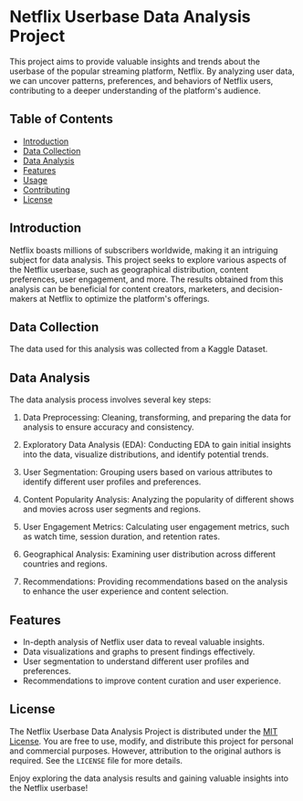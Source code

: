 # Netflix Userbase Data Analysis Project


This project aims to provide valuable insights and trends about the userbase of the popular streaming platform, Netflix. By analyzing user data, we can uncover patterns, preferences, and behaviors of Netflix users, contributing to a deeper understanding of the platform's audience.

## Table of Contents

- [Introduction](#introduction)
- [Data Collection](#data-collection)
- [Data Analysis](#data-analysis)
- [Features](#features)
- [Usage](#usage)
- [Contributing](#contributing)
- [License](#license)

## Introduction

Netflix boasts millions of subscribers worldwide, making it an intriguing subject for data analysis. This project seeks to explore various aspects of the Netflix userbase, such as geographical distribution, content preferences, user engagement, and more. The results obtained from this analysis can be beneficial for content creators, marketers, and decision-makers at Netflix to optimize the platform's offerings.

## Data Collection

The data used for this analysis was collected from a Kaggle Dataset.

## Data Analysis

The data analysis process involves several key steps:

1. Data Preprocessing: Cleaning, transforming, and preparing the data for analysis to ensure accuracy and consistency.

2. Exploratory Data Analysis (EDA): Conducting EDA to gain initial insights into the data, visualize distributions, and identify potential trends.

3. User Segmentation: Grouping users based on various attributes to identify different user profiles and preferences.

4. Content Popularity Analysis: Analyzing the popularity of different shows and movies across user segments and regions.

5. User Engagement Metrics: Calculating user engagement metrics, such as watch time, session duration, and retention rates.

6. Geographical Analysis: Examining user distribution across different countries and regions.

7. Recommendations: Providing recommendations based on the analysis to enhance the user experience and content selection.

## Features

- In-depth analysis of Netflix user data to reveal valuable insights.
- Data visualizations and graphs to present findings effectively.
- User segmentation to understand different user profiles and preferences.
- Recommendations to improve content curation and user experience.


## License

The Netflix Userbase Data Analysis Project is distributed under the [MIT License](https://opensource.org/licenses/MIT). You are free to use, modify, and distribute this project for personal and commercial purposes. However, attribution to the original authors is required. See the `LICENSE` file for more details.

Enjoy exploring the data analysis results and gaining valuable insights into the Netflix userbase!
